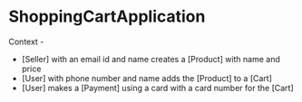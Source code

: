 # ShoppingCartApplication

Context - 

 - [Seller] with an email id and name creates a [Product] with name and price
 - [User] with phone number and name adds the [Product] to a [Cart]
 - [User] makes a [Payment] using a card with a card number for the [Cart]
